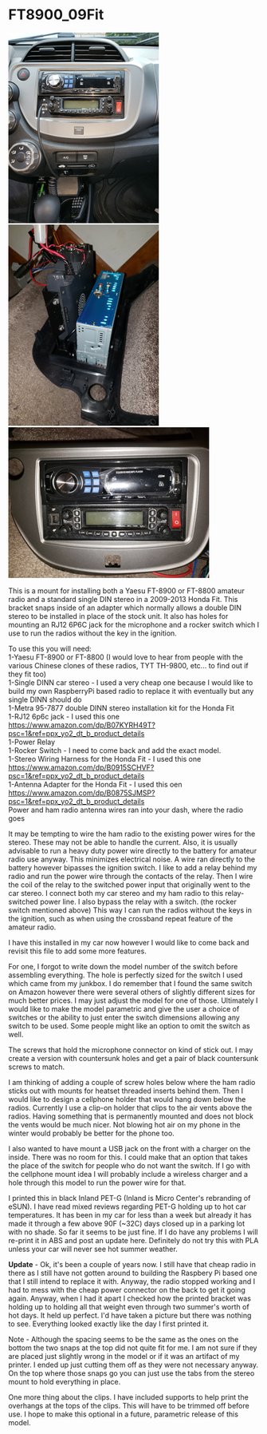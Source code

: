 # FT8900_09Fit

![Mounted in Car](mounted_inside.jpg) ![Back View](back.jpg) ![Mounted outside Car](mounted_outside.jpg)

This is a mount for installing both a Yaesu FT-8900 or FT-8800 amateur radio and a standard single DIN stereo in a 2009-2013 Honda Fit.
This bracket snaps inside of an adapter which normally allows a double DIN stereo to be installed in place of the stock unit.
It also has holes for mounting an RJ12 6P6C jack for the microphone and a rocker switch which I use to run the radios without the key in the ignition.  
  
To use this you will need:  
1-Yaesu FT-8900 or FT-8800 (I would love to hear from people with the various Chinese clones of these radios, TYT TH-9800, etc... to find out if they fit too)  
1-Single DINN car stereo - I used a very cheap one because I would like to build my own RaspberryPi based radio to replace it with eventually but any single DINN should do   
1-Metra 95-7877 double DINN stereo installation kit for the Honda Fit  
1-RJ12 6p6c jack - I used this one https://www.amazon.com/dp/B07KYRH49T?psc=1&ref=ppx_yo2_dt_b_product_details  
1-Power Relay  
1-Rocker Switch - I need to come back and add the exact model.  
1-Stereo Wiring Harness for the Honda Fit - I used this one https://www.amazon.com/dp/B0915SCHVF?psc=1&ref=ppx_yo2_dt_b_product_details  
1-Antenna Adapter for the Honda Fit - I used this oen https://www.amazon.com/dp/B0875SJMSP?psc=1&ref=ppx_yo2_dt_b_product_details  
Power and ham radio antenna wires ran into your dash, where the radio goes  
  
It may be tempting to wire the ham radio to the existing power wires for the stereo. These may not be able to handle the current. Also, it is usually advisable to
run a heavy duty power wire directly to the battery for amateur radio use anyway. This minimizes electrical noise. A wire ran directly to the battery however
bipasses the ignition switch.  I like to add a relay behind my radio and run the power wire through the contacts of the relay. Then I wire the coil of the relay to
the switched power input that originally went to the car stereo.  I connect both my car stereo and my ham radio to this relay-switched power line. I also bypass the 
relay with a switch. (the rocker switch mentioned above) This way I can run the radios without the keys in the ignition, such as when using the crossband repeat
feature of the amateur radio.  
  
I have this installed in my car now however I would like to come back and revisit this file to add some more features.  
  
For one, I forgot to write down the model number of the switch before assembling everything. The hole is perfectly sized for the switch I used which came from my
junkbox.  I do remember that I found the same switch on Amazon however there were several others of slightly different sizes for much better prices. I may just
adjust the model for one of those. Ultimately I would like to make the model parametric and give the user a choice of switches or the ability to just enter the
switch dimensions allowing any switch to be used. Some people might like an option to omit the switch as well.  
  
The screws that hold the microphone connector on kind of stick out. I may create a version with countersunk holes and get a pair of black countersunk screws to match.  
  
I am thinking of adding a couple of screw holes below where the ham radio sticks out with mounts for heatset threaded inserts behind them. Then I would like to
design a cellphone holder that would hang down below the radios. Currently I use a clip-on holder that clips to the air vents above the radios. Having something that is permanently mounted and does not block the vents would be much nicer. Not blowing hot air on my phone in the winter would probably be better for the phone too.  
  
I also wanted to have mount a USB jack on the front with a charger on the inside. There was no room for this. I could make that an option that takes the place of the switch for people who do not want the switch. If I go with the cellphone mount idea I will probably include a wireless charger and a hole through this model to run the power wire for that.  
  
I printed this in black Inland PET-G (Inland is Micro Center's rebranding of eSUN). I have read mixed reviews regarding PET-G holding up to hot car temperatures. It has been in my car for less than a week but already it has made it through a few above 90F (~32C) days closed up in a parking lot with no shade. So far it seems to be just fine. If I do have any problems I will re-print it in ABS and post an update here.  Definitely do not try this with PLA unless your car will never see hot summer weather.  

**Update** - Ok, it's been a couple of years now. I still have that cheap radio in there as I still have not gotten around to building the Raspbery Pi based one that I still intend to replace it with.  Anyway, the radio stopped working and I had to mess with the cheap power connector on the back to get it going again.  Anyway, when I had it apart I checked how the printed bracket was holding up to holding all that weight even through two summer's worth of hot days.  It held up perfect. I'd have taken a picture but there was nothing to see. Everything looked exactly like the day I first printed it.
  
Note - Although the spacing seems to be the same as the ones on the bottom the two snaps at the top did not quite fit for me. I am not sure if they are placed just slightly wrong in the model or if it was an artifact of my printer. I ended up just cutting them off as they were not necessary anyway. On the top where those snaps go you can just use the tabs from the stereo mount to hold everything in place.
  
One more thing about the clips. I have included supports to help print the overhangs at the tops of the clips. This will have to be trimmed off before use. I hope to make this optional in a future, parametric release of this model. 

